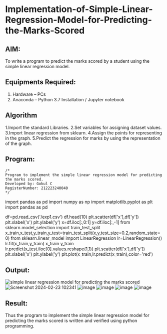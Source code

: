 # Implementation-of-Simple-Linear-Regression-Model-for-Predicting-the-Marks-Scored

## AIM:
To write a program to predict the marks scored by a student using the simple linear regression model.

## Equipments Required:
1. Hardware – PCs
2. Anaconda – Python 3.7 Installation / Jupyter notebook

## Algorithm
1.Import the standard Libraries.
2.Set variables for assigning dataset values.
3.Import linear regression from sklearn.
4.Assign the points for representing in the graph.
5.Predict the regression for marks by using the representation of the graph. 

## Program:
```
/*
Program to implement the simple linear regression model for predicting the marks scored.
Developed by: Gokul C
RegisterNumber: 212223240040
*/
```
import pandas as pd
import numpy as np
import matplotlib.pyplot as plt
import pandas as pd

df=pd.read_csv('/exp1.csv')
df.head(10)
plt.scatter(df['x'],df['y'])
plt.xlabel('x')
plt.ylabel('y')
x=df.iloc[:,0:1]
y=df.iloc[:,-1]
from sklearn.model_selection import train_test_split
x_train,x_test,y_train,y_test=train_test_split(x,y,test_size=0.2,random_state=0)
from sklearn.linear_model import LinearRegression
lr=LinearRegression()
lr.fit(x_train,y_train)
x_train
y_train
lr.predict(x_test.iloc[0].values.reshape(1,1))
plt.scatter(df['x'],df['y'])
plt.xlabel('x')
plt.ylabel('y')
plt.plot(x_train,lr.predict(x_train),color='red')

## Output:
![simple linear regression model for predicting the marks scored](sam.png)
![Screenshot 2024-02-23 102341](https://github.com/Gokul1410/Implementation-of-Simple-Linear-Regression-Model-for-Predicting-the-Marks-Scored/assets/153058321/9498cdd9-d9f1-410f-a185-d177fdf51e3b)
![image](https://github.com/Gokul1410/Implementation-of-Simple-Linear-Regression-Model-for-Predicting-the-Marks-Scored/assets/153058321/8a42d789-cb5f-49c9-9150-8405520b1b9d)
![image](https://github.com/Gokul1410/Implementation-of-Simple-Linear-Regression-Model-for-Predicting-the-Marks-Scored/assets/153058321/7e86fb16-f847-4c28-93ee-b1b8d2ae12d4)
![image](https://github.com/Gokul1410/Implementation-of-Simple-Linear-Regression-Model-for-Predicting-the-Marks-Scored/assets/153058321/975ebf51-1fda-4b18-8bc0-0a7e00d12a86)
![image](https://github.com/Gokul1410/Implementation-of-Simple-Linear-Regression-Model-for-Predicting-the-Marks-Scored/assets/153058321/a21f5e23-6dbc-4a39-a84c-f5be3139dcfd)




## Result:
Thus the program to implement the simple linear regression model for predicting the marks scored is written and verified using python programming.
